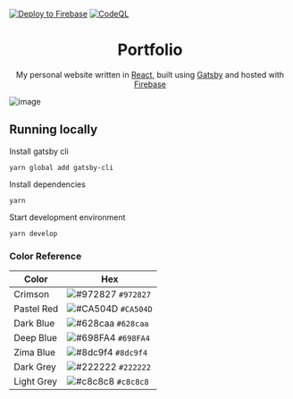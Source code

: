 [![Deploy to Firebase](https://github.com/leraq/portfolio/actions/workflows/firebase-hosting-merge.yml/badge.svg)](https://github.com/leraq/portfolio/actions/workflows/firebase-hosting-merge.yml)
[![CodeQL](https://github.com/leraq/portfolio/actions/workflows/codeql-analysis.yml/badge.svg)](https://github.com/leraq/portfolio/actions/workflows/codeql-analysis.yml)

<h1 align="center">
  Portfolio
</h1>
<p align="center">
  My personal website written in <a href="https://reactjs.org">React</a>, built using <a href="https://www.gatsbyjs.com/why-gatsby/">Gatsby</a> and hosted with <a href="https://firebase.google.com">Firebase</a></p>

![image](https://user-images.githubusercontent.com/54955669/131023953-98c88533-6253-44a7-b0b5-0d19dc933112.png)

## Running locally

Install gatsby cli

```
yarn global add gatsby-cli
```

Install dependencies

```
yarn
```

Start development environment

```
yarn develop
```

### Color Reference

| Color      | Hex                                                                |
| ---------- | ------------------------------------------------------------------ |
| Crimson    | ![#972827](https://via.placeholder.com/10/972827?text=+) `#972827` |
| Pastel Red | ![#CA504D](https://via.placeholder.com/10/CA504D?text=+) `#CA504D` |
| Dark Blue  | ![#628caa](https://via.placeholder.com/10/628caa?text=+) `#628caa` |
| Deep Blue  | ![#698FA4](https://via.placeholder.com/10/698FA4?text=+) `#698FA4` |
| Zima Blue  | ![#8dc9f4](https://via.placeholder.com/10/8dc9f4?text=+) `#8dc9f4` |
| Dark Grey  | ![#222222](https://via.placeholder.com/10/222222?text=+) `#222222` |
| Light Grey | ![#c8c8c8](https://via.placeholder.com/10/c8c8c8?text=+) `#c8c8c8` |
